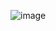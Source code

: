 ![image](https://user-images.githubusercontent.com/102004753/209735693-b7615c8e-7122-4f51-be4e-0a67e284add2.png)
